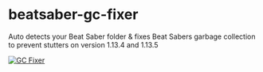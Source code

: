 # beatsaber-gc-fixer
Auto detects your Beat Saber folder & fixes Beat Sabers garbage collection to prevent stutters on version 1.13.4 and 1.13.5

[![GC Fixer](https://i.imgur.com/nDAAmwL.png)](https://github.com/Umbranoxio/beatsaber-gc-fixer/releases/latest)
